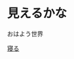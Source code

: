 <html lang="ja">
<head>
<title>テスト表示</title>
</head>
<body>
<h1>見えるかな</h1>
<p>おはよう世界</p>
<p><a href="/sub-page" >寝る</a></p>
</body>
</html>